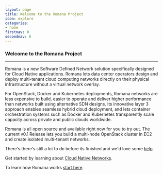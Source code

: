 ```yaml
---
layout: page
title: Welcome to the Romana Project
icon: explore
categories:
- home
firstnav: 0
secondnav: 0
---
```


### Welcome to the Romana Project

---

Romana is a new Software Defined Network solution specifically designed for Cloud Native applications. Romana lets data center operators design and deploy multi-tenant cloud computing networks directly on their physical infrastructure without a virtual network overlay. 

For OpenStack, Docker and Kubernetes deployments, Romana networks are less expensive to build, easier to operate and deliver higher performance than networks built using alternative SDN designs. Its innovative layer 3 approach enables seamless hybrid cloud deployment, and lets container orchestration systems such as Docker and Kubernetes transparently scale capacity across private and public clouds worldwide.

Romana is all open source and available right now for you to [try out](/try_romana/). The current v0.1 Release lets you build a multi-node OpenStack cluster in EC2 and create isolated multi-tenant networks. 

There's there's still a lot to do before its finished and we'd love some [help](/code/).

Get started by learning about [Cloud Native Networks](/cloud/cloud_native_networks/).

To learn how Romana works [start here](/how/romana_basics/).
